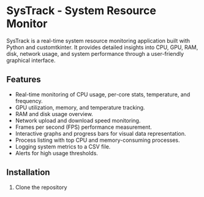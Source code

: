 # SysTrack - System Resource Monitor

SysTrack is a real-time system resource monitoring application built with Python and customtkinter. It provides detailed insights into CPU, GPU, RAM, disk, network usage, and system performance through a user-friendly graphical interface.

## Features

- Real-time monitoring of CPU usage, per-core stats, temperature, and frequency.
- GPU utilization, memory, and temperature tracking.
- RAM and disk usage overview.
- Network upload and download speed monitoring.
- Frames per second (FPS) performance measurement.
- Interactive graphs and progress bars for visual data representation.
- Process listing with top CPU and memory-consuming processes.
- Logging system metrics to a CSV file.
- Alerts for high usage thresholds.

## Installation

1. Clone the repository

